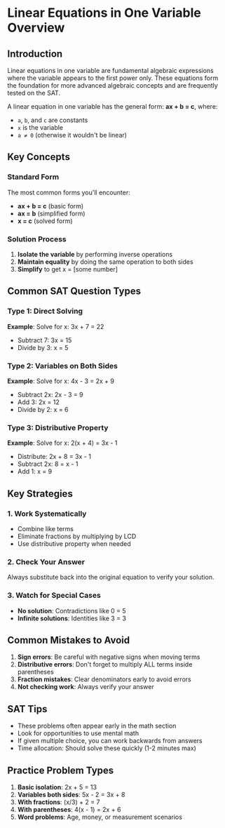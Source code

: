 # Linear Equations in One Variable Overview

## Introduction

Linear equations in one variable are fundamental algebraic expressions where the variable appears to the first power only. These equations form the foundation for more advanced algebraic concepts and are frequently tested on the SAT.

A linear equation in one variable has the general form: **ax + b = c**, where:
- `a`, `b`, and `c` are constants
- `x` is the variable
- `a ≠ 0` (otherwise it wouldn't be linear)

## Key Concepts

### Standard Form
The most common forms you'll encounter:
- **ax + b = c** (basic form)
- **ax = b** (simplified form)
- **x = c** (solved form)

### Solution Process
1. **Isolate the variable** by performing inverse operations
2. **Maintain equality** by doing the same operation to both sides
3. **Simplify** to get x = [some number]

## Common SAT Question Types

### Type 1: Direct Solving
**Example**: Solve for x: 3x + 7 = 22
- Subtract 7: 3x = 15
- Divide by 3: x = 5

### Type 2: Variables on Both Sides
**Example**: Solve for x: 4x - 3 = 2x + 9
- Subtract 2x: 2x - 3 = 9
- Add 3: 2x = 12
- Divide by 2: x = 6

### Type 3: Distributive Property
**Example**: Solve for x: 2(x + 4) = 3x - 1
- Distribute: 2x + 8 = 3x - 1
- Subtract 2x: 8 = x - 1
- Add 1: x = 9

## Key Strategies

### 1. Work Systematically
- Combine like terms
- Eliminate fractions by multiplying by LCD
- Use distributive property when needed

### 2. Check Your Answer
Always substitute back into the original equation to verify your solution.

### 3. Watch for Special Cases
- **No solution**: Contradictions like 0 = 5
- **Infinite solutions**: Identities like 3 = 3

## Common Mistakes to Avoid

1. **Sign errors**: Be careful with negative signs when moving terms
2. **Distributive errors**: Don't forget to multiply ALL terms inside parentheses
3. **Fraction mistakes**: Clear denominators early to avoid errors
4. **Not checking work**: Always verify your answer

## SAT Tips

- These problems often appear early in the math section
- Look for opportunities to use mental math
- If given multiple choice, you can work backwards from answers
- Time allocation: Should solve these quickly (1-2 minutes max)

## Practice Problem Types

1. **Basic isolation**: 2x + 5 = 13
2. **Variables both sides**: 5x - 2 = 3x + 8
3. **With fractions**: (x/3) + 2 = 7
4. **With parentheses**: 4(x - 1) = 2x + 6
5. **Word problems**: Age, money, or measurement scenarios

